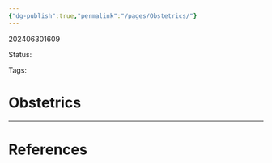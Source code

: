 ```yaml
---
{"dg-publish":true,"permalink":"/pages/Obstetrics/"}
---
```



202406301609

Status: 

Tags: 

# Obstetrics








___
# References

